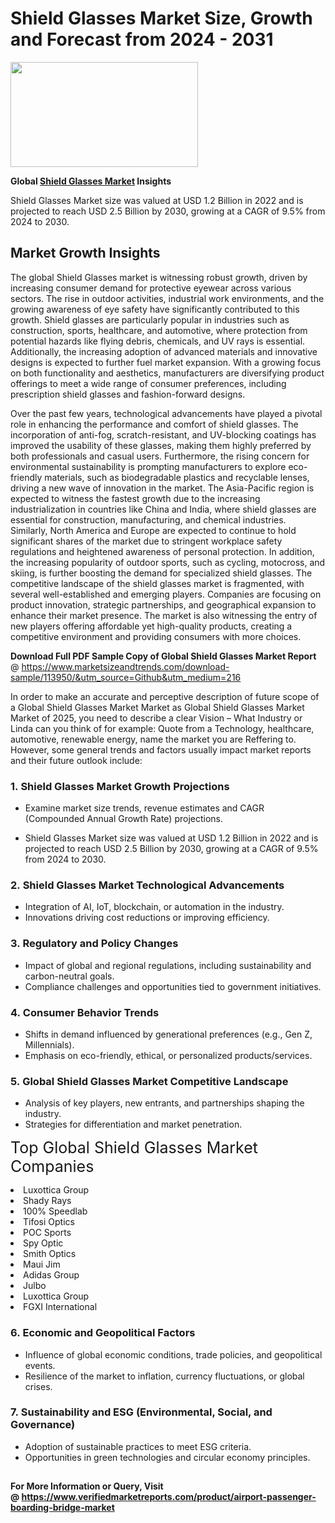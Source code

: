 <H1>Shield Glasses Market Size, Growth and Forecast from 2024 - 2031</H1><img class="aligncenter size-medium wp-image-584254" src="https://thirdeyenews.in/wp-content/uploads/2024/09/Global-Market-Research-300x168.jpeg" alt="" width="300" height="168" /><p><strong>Global&nbsp;<a href="https://www.marketsizeandtrends.com/download-sample/113950/&amp;utm_source=Github&utm_medium=216">Shield Glasses Market</a> Insights</strong></p><p>Shield Glasses Market size was valued at USD 1.2 Billion in 2022 and is projected to reach USD 2.5 Billion by 2030, growing at a CAGR of 9.5% from 2024 to 2030.</p><p><h2>Market Growth Insights</h2> <p>The global Shield Glasses market is witnessing robust growth, driven by increasing consumer demand for protective eyewear across various sectors. The rise in outdoor activities, industrial work environments, and the growing awareness of eye safety have significantly contributed to this growth. Shield glasses are particularly popular in industries such as construction, sports, healthcare, and automotive, where protection from potential hazards like flying debris, chemicals, and UV rays is essential. Additionally, the increasing adoption of advanced materials and innovative designs is expected to further fuel market expansion. With a growing focus on both functionality and aesthetics, manufacturers are diversifying product offerings to meet a wide range of consumer preferences, including prescription shield glasses and fashion-forward designs. </p> <p>Over the past few years, technological advancements have played a pivotal role in enhancing the performance and comfort of shield glasses. The incorporation of anti-fog, scratch-resistant, and UV-blocking coatings has improved the usability of these glasses, making them highly preferred by both professionals and casual users. Furthermore, the rising concern for environmental sustainability is prompting manufacturers to explore eco-friendly materials, such as biodegradable plastics and recyclable lenses, driving a new wave of innovation in the market. The Asia-Pacific region is expected to witness the fastest growth due to the increasing industrialization in countries like China and India, where shield glasses are essential for construction, manufacturing, and chemical industries. Similarly, North America and Europe are expected to continue to hold significant shares of the market due to stringent workplace safety regulations and heightened awareness of personal protection. In addition, the increasing popularity of outdoor sports, such as cycling, motocross, and skiing, is further boosting the demand for specialized shield glasses. The competitive landscape of the shield glasses market is fragmented, with several well-established and emerging players. Companies are focusing on product innovation, strategic partnerships, and geographical expansion to enhance their market presence. The market is also witnessing the entry of new players offering affordable yet high-quality products, creating a competitive environment and providing consumers with more choices. </p><p><span class=""><strong>Download Full PDF Sample Copy of Global Shield Glasses Market Report</strong> @ <a href="https://www.marketsizeandtrends.com/download-sample/113950/&amp;utm_source=Github&utm_medium=216" target="_blank">https://www.marketsizeandtrends.com/download-sample/113950/&amp;utm_source=Github&utm_medium=216</a></span></p><p>In order to make an accurate and perceptive description of future scope of a Global&nbsp;Shield Glasses Market Market as Global&nbsp;Shield Glasses Market Market of 2025, you need to describe a clear Vision &ndash; What Industry or Linda can you think of for example: Quote from a Technology, healthcare, automotive, renewable energy, name the market you are Reffering to. However, some general trends and factors usually impact market reports and their future outlook include:</p><h3>1.&nbsp;<strong>Shield Glasses Market Growth Projections</strong></h3><ul><li>Examine market size trends, revenue estimates and CAGR (Compounded Annual Growth Rate) projections.</li><li><p>Shield Glasses Market size was valued at USD 1.2 Billion in 2022 and is projected to reach USD 2.5 Billion by 2030, growing at a CAGR of 9.5% from 2024 to 2030.</p></li></ul><h3>2.&nbsp;<strong>Shield Glasses Market Technological Advancements</strong></h3><ul><li>Integration of AI, IoT, blockchain, or automation in the industry.</li><li>Innovations driving cost reductions or improving efficiency.</li></ul><h3>3.&nbsp;<strong>Regulatory and Policy Changes</strong></h3><ul><li>Impact of global and regional regulations, including sustainability and carbon-neutral goals.</li><li>Compliance challenges and opportunities tied to government initiatives.</li></ul><h3>4.&nbsp;<strong>Consumer Behavior Trends</strong></h3><ul><li>Shifts in demand influenced by generational preferences (e.g., Gen Z, Millennials).</li><li>Emphasis on eco-friendly, ethical, or personalized products/services.</li></ul><h3>5.&nbsp;<strong>Global Shield Glasses Market Competitive Landscape</strong></h3><ul><li>Analysis of key players, new entrants, and partnerships shaping the industry.</li><li>Strategies for differentiation and market penetration.</li></ul><p data-pm-slice="1 1 []"><span style="color: inherit; font-family: inherit; font-size: 25px;">Top Global Shield Glasses Market Companies</span></p><div class="" data-test-id=""><p><li>Luxottica Group</li><li> Shady Rays</li><li> 100% Speedlab</li><li> Tifosi Optics</li><li> POC Sports</li><li> Spy Optic</li><li> Smith Optics</li><li> Maui Jim</li><li> Adidas Group</li><li> Julbo</li><li> Luxottica Group</li><li> FGXI International</li></p></div><h3>6.&nbsp;<strong>Economic and Geopolitical Factors</strong></h3><ul><li>Influence of global economic conditions, trade policies, and geopolitical events.</li><li>Resilience of the market to inflation, currency fluctuations, or global crises.</li></ul><h3>7.&nbsp;<strong>Sustainability and ESG (Environmental, Social, and Governance)</strong></h3><ul><li>Adoption of sustainable practices to meet ESG criteria.</li><li>Opportunities in green technologies and circular economy principles.</li></ul><h2><strong style="font-size: 14px;">For More Information or Query, Visit @&nbsp;</strong><a style="background-color: #ffffff; font-size: 14px;" href="https://www.marketsizeandtrends.com/report/shield-glasses-market/" target="_blank">https://www.verifiedmarketreports.com/product/airport-passenger-boarding-bridge-market</a></h2>
